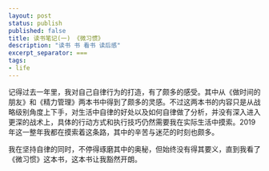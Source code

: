 ```yaml
---
layout: post
status: publish
published: false
title: 读书笔记(一) 《微习惯》
description: "读书 书 看书 读后感"
excerpt_separator: ===
tags:
- life
---
```


记得过去一年里，我对自己自律行为的打造，有了颇多的感受。其中从《做时间的朋友》和《精力管理》两本书中得到了颇多的灵感。不过这两本书的内容只是从战略级别角度上下手，对生活中自律的好处以及如何自律做了分析，并没有深入进入更深的战术上，具体的行动方式和执行技巧仍然需要我在实际生活中摸索。2019年这一整年我都在摸索着这条路，其中的辛苦与迷茫的时刻也颇多。

我在坚持自律的同时，不停得琢磨其中的奥秘，但始终没有得其要义，直到我看了《微习惯》这本书，这本书让我豁然开朗。





